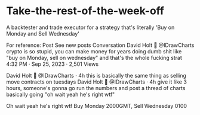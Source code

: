 # Take-the-rest-of-the-week-off
A backtester and trade executor for a strategy that's literally 'Buy on Monday and Sell Wednesday'

For reference:
Post
See new posts
Conversation
David Holt 🌴
@IDrawCharts
crypto is so stupid, you can make money for years doing dumb shit like "buy on Monday, sell on wednesday" and that's the whole fucking strat
4:32 PM · Sep 25, 2023
·
2,501
 Views

David Holt 🌴
@IDrawCharts
·
4h
this is basically the same thing as selling move contracts on tuesdays
David Holt 🌴
@IDrawCharts
·
4h
give it like 3 hours, someone's gonna go run the numbers and post a thread of charts basically going "oh wait yeah he's right wtf"



Oh wait yeah he's right wtf
Buy Monday 2000GMT, Sell Wednesday 0100

